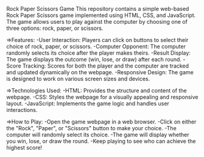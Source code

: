Rock Paper Scissors Game
This repository contains a simple web-based Rock Paper Scissors game implemented using HTML, CSS, and JavaScript. The game allows users to play against the computer by choosing one of three options: rock, paper, or scissors.

=>Features:
-User Interaction: Players can click on buttons to select their choice of rock, paper, or scissors.
-Computer Opponent: The computer randomly selects its choice after the player makes theirs.
-Result Display: The game displays the outcome (win, lose, or draw) after each round.
-Score Tracking: Scores for both the player and the computer are tracked and updated dynamically on the webpage.
-Responsive Design: The game is designed to work on various screen sizes and devices.

=>Technologies Used:
-HTML: Provides the structure and content of the webpage.
-CSS: Styles the webpage for a visually appealing and responsive layout.
-JavaScript: Implements the game logic and handles user interactions.

=>How to Play:
-Open the game webpage in a web browser.
-Click on either the "Rock", "Paper", or "Scissors" button to make your choice.
-The computer will randomly select its choice.
-The game will display whether you win, lose, or draw the round.
-Keep playing to see who can achieve the highest score!
